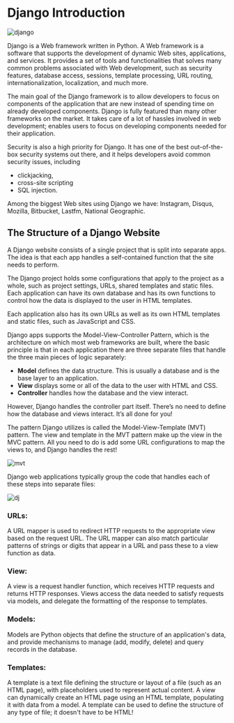# Django Introduction

![django](https://miro.medium.com/max/1000/1*lV8QK54M8fVOza03A77daw.jpeg)

Django is a Web framework written in Python. A Web framework is a software that supports the development of dynamic Web sites, applications, and services. It provides a set of tools and functionalities that solves many common problems associated with Web development, such as security features, database access, sessions, template processing, URL routing, internationalization, localization, and much more.

The main goal of the Django framework is to allow developers to focus on components of the application that are new instead of spending time on already developed components. Django is fully featured than many other frameworks on the market. It takes care of a lot of hassles involved in web development; enables users to focus on developing components needed for their application.

Security is also a high priority for Django. It has one of the best out-of-the-box security systems out there, and it helps developers avoid common security issues, including
* clickjacking,
* cross-site scripting
* SQL injection.

Among the biggest Web sites using Django we have: Instagram, Disqus, Mozilla, Bitbucket, Lastfm, National Geographic.

## The Structure of a Django Website

A Django website consists of a single project that is split into separate apps. The idea is that each app handles a self-contained function that the site needs to perform.


The Django project holds some configurations that apply to the project as a whole, such as project settings, URLs, shared templates and static files. Each application can have its own database and has its own functions to control how the data is displayed to the user in HTML templates.

Each application also has its own URLs as well as its own HTML templates and static files, such as JavaScript and CSS.

Django apps supports the Model-View-Controller Pattern, which is the architecture on which most web frameworks are built, where the basic principle is that in each application there are three separate files that handle the three main pieces of logic separately:

* **Model** defines the data structure. This is usually a database and is the base layer to an application.
* **View** displays some or all of the data to the user with HTML and CSS.
* **Controller** handles how the database and the view interact.

However, Django handles the controller part itself. There’s no need to define how the database and views interact. It’s all done for you!

The pattern Django utilizes is called the Model-View-Template (MVT) pattern. The view and template in the MVT pattern make up the view in the MVC pattern. All you need to do is add some URL configurations to map the views to, and Django handles the rest!

![mvt](https://www.tutorialspoint.com/django/images/django_mvc_mvt_pattern.jpg)


Django web applications typically group the code that handles each of these steps into separate files:

![dj](https://mdn.mozillademos.org/files/13931/basic-django.png)

### **URLs**:

A URL mapper is used to redirect HTTP requests to the appropriate view based on the request URL. The URL mapper can also match particular patterns of strings or digits that appear in a URL and pass these to a view function as data.

### **View**:
  
A view is a request handler function, which receives HTTP requests and returns HTTP responses. Views access the data needed to satisfy requests via models, and delegate the formatting of the response to templates.

### **Models**:
Models are Python objects that define the structure of an application's data, and provide mechanisms to manage (add, modify, delete) and query records in the database. 
  
### **Templates**:
A template is a text file defining the structure or layout of a file (such as an HTML page), with placeholders used to represent actual content. A view can dynamically create an HTML page using an HTML template, populating it with data from a model. A template can be used to define the structure of any type of file; it doesn't have to be HTML!




